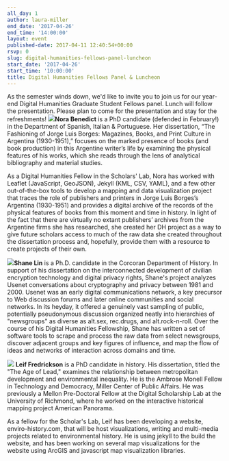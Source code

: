 ```yaml
---
all_day: 1
author: laura-miller
end_date: '2017-04-26'
end_time: '14:00:00'
layout: event
published-date: 2017-04-11 12:40:54+00:00
rsvp: 0
slug: digital-humanities-fellows-panel-luncheon
start_date: '2017-04-26'
start_time: '10:00:00'
title: Digital Humanities Fellows Panel & Luncheon
---
```


As the semester winds down, we'd like to invite you to join us for our year-end Digital Humanities Graduate Student Fellows panel. Lunch will follow the presentation. Please plan to come for the presentation and stay for the refreshments!
![](https://gallery.mailchimp.com/3ac105f4d87dddbd34542ab41/images/69f6afbd-6b29-406b-b849-32f559585ee3.jpeg)**Nora Benedict** is a PhD candidate (defended in February!) in the Department of Spanish, Italian & Portuguese. Her dissertation, “The Fashioning of Jorge Luis Borges: Magazines, Books, and Print Culture in Argentina (1930-1951),” focuses on the marked presence of books (and book production) in this Argentine writer’s life by examining the physical features of his works, which she reads through the lens of analytical bibliography and material studies.

As a Digital Humanities Fellow in the Scholars' Lab, Nora has worked with Leaflet (JavaScript, GeoJSON), Jekyll (KML, CSV, YAML), and a few other out-of-the-box tools to develop a mapping and data visualization project that traces the role of publishers and printers in Jorge Luis Borges’s Argentina (1930-1951) and provides a digital archive of the records of the physical features of books from this moment and time in history. In light of the fact that there are virtually no extant publishers’ archives from the Argentine firms she has researched, she created her DH project as a way to give future scholars access to much of the raw data she created throughout the dissertation process and, hopefully, provide them with a resource to create projects of their own.

![](https://gallery.mailchimp.com/3ac105f4d87dddbd34542ab41/images/9eb0a2d7-ba81-493a-a5be-d0511e4d40af.jpeg)**Shane Lin** is a Ph.D. candidate in the Corcoran Department of History. In support of his dissertation on the interconnected development of civilian encryption technology and digital privacy rights, Shane's project analyzes Usenet conversations about cryptography and privacy between 1981 and 2000. Usenet was an early digital communications network, a key precursor to Web discussion forums and later online communities and social networks. In its heyday, it offered a genuinely vast sampling of public, potentially pseudonymous discussion organized neatly into hierarchies of "newsgroups" as diverse as alt.sex, rec.drugs, and alt.rock-n-roll. Over the course of his Digital Humanities Fellowship, Shane has written a set of software tools to scrape and process the raw data from select newsgroups, discover adjacent groups and key figures of influence, and map the flow of ideas and networks of interaction across domains and time.

![](https://gallery.mailchimp.com/3ac105f4d87dddbd34542ab41/images/6d38bf8a-8c9e-4526-b95f-c4084c2601cf.jpeg)
**Leif Fredrickson** is a PhD candidate in history. His dissertation, titled the "The Age of Lead," examines the relationship between metropolitan development and environmental inequality. He is the Ambrose Monell Fellow in Technology and Democracy, Miller Center of Public Affairs. He was previously a Mellon Pre-Doctoral Fellow at the Digital Scholarship Lab at the University of Richmond, where he worked on the interactive historical mapping project American Panorama.

As a fellow for the Scholar's Lab, Leif has been developing a website, enviro-history.com, that will be host visualizations, writing and multi-media projects related to environmental history. He is using jekyll to the build the website, and has been working on several map visualizations for the website using ArcGIS and javascript map visualization libraries.


